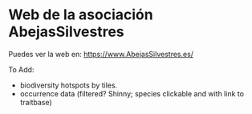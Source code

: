 # Web de la asociación AbejasSilvestres

Puedes ver la web en: https://www.AbejasSilvestres.es/

To Add:
- biodiversity hotspots by tiles.
- occurrence data (filtered? Shinny; species clickable and with link to traitbase)

